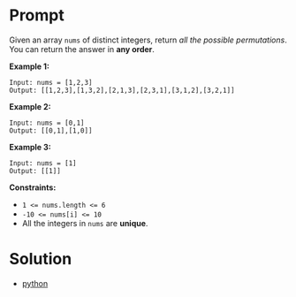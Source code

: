 # Prompt
Given an array `nums` of distinct integers, return _all the possible permutations_. You can return the answer in **any order**.

**Example 1:**
```
Input: nums = [1,2,3]
Output: [[1,2,3],[1,3,2],[2,1,3],[2,3,1],[3,1,2],[3,2,1]]
```

**Example 2:**
```
Input: nums = [0,1]
Output: [[0,1],[1,0]]
```

**Example 3:**
```
Input: nums = [1]
Output: [[1]]
```

**Constraints:**
* `1 <= nums.length <= 6`
* `-10 <= nums[i] <= 10`
* All the integers in `nums` are **unique**.

# Solution
* [python](permutations.py)
